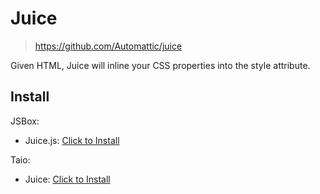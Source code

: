 # Juice

> <https://github.com/Automattic/juice>

Given HTML, Juice will inline your CSS properties into the style attribute.

## Install

JSBox:

- Juice.js: [Click to Install](jsbox://import?url=https%3A%2F%2Fraw.githubusercontent.com%2Fipuppet%2FTaioActions%2Fmain%2FJuice%2Fdist%2FJuice.js)

Taio:

- Juice: [Click to Install](taio://actions?action=import&url=https%3A%2F%2Fraw.githubusercontent.com%2Fipuppet%2FTaioActions%2Fmain%2FActions%2FJuice.taioactions)
